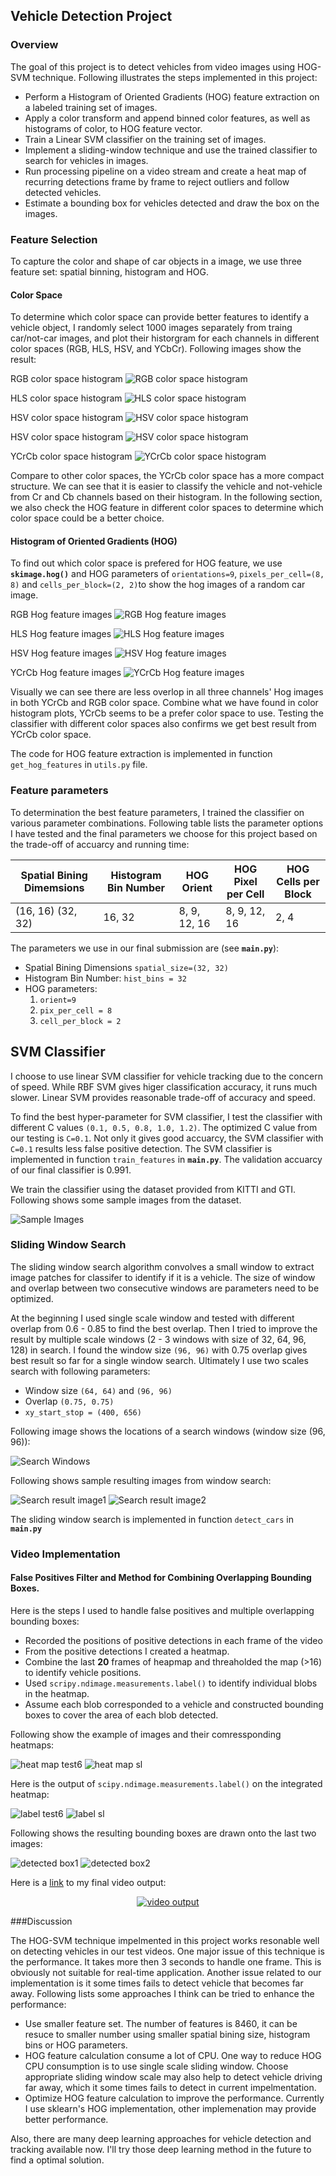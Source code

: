## Vehicle Detection Project

### Overview

The goal of this project is to detect vehicles from video images using HOG-SVM technique. Following illustrates the steps implemented in this project:

* Perform a Histogram of Oriented Gradients (HOG) feature extraction on a labeled training set of images. 
* Apply a color transform and append binned color features, as well as histograms of color, to HOG feature vector. 
* Train a Linear SVM classifier on the training set of images.
* Implement a sliding-window technique and use the trained classifier to search for vehicles in images.
* Run processing pipeline on a video stream and create a heat map of recurring detections frame by frame to reject outliers and follow detected vehicles.
* Estimate a bounding box for vehicles detected and draw the box on the images.

### Feature Selection

To capture the color and shape of car objects in a image, we use three feature set: spatial binning, histogram and HOG.

#### **Color Space**

To determine which color space can provide better features to identify a vehicle object, I randomly select 1000 images separately from traing car/not-car images, and plot their historgram for each channels in different color spaces (RGB, HLS, HSV, and YCbCr). Following images show the result:

RGB color space histogram
![RGB color space histogram](output_images/hist_rgb.png)

HLS color space histogram
![HLS color space histogram](output_images/hist_hls.png)

HSV color space histogram
![HSV color space histogram](output_images/hist_hsv.png)

HSV color space histogram
![HSV color space histogram](output_images/hist_hsv.png)

YCrCb color space histogram
![YCrCb color space histogram](output_images/hist_ycrcb.png)

Compare to other color spaces, the YCrCb color space has a more compact structure. We can see that it is easier to classify the vehicle and not-vehicle from Cr and Cb channels based on their histogram. In the following section, we also check the HOG feature in different color spaces to determine which color space could be a better choice.

#### **Histogram of Oriented Gradients (HOG)**

To find out which color space is prefered for HOG feature, we use **`skimage.hog()`** and HOG parameters of `orientations=9`, `pixels_per_cell=(8, 8)` and `cells_per_block=(2, 2)`to show the hog images of a random car image.

RGB Hog feature images
![RGB Hog feature images](output_images/hog_images_rgb.png)

HLS Hog feature images
![HLS Hog feature images](output_images/hog_images_hls.png)

HSV Hog feature images
![HSV Hog feature images](output_images/hog_images_hsv.png)

YCrCb Hog feature images
![YCrCb Hog feature images](output_images/hog_images_ycrcb.png)

Visually we can see there are less overlop in all three channels' Hog images in both YCrCb and RGB color space. Combine what we have found in color histogram plots, YCrCb seems to be a prefer color space to use. Testing the classifier with different color spaces also confirms we get best result from YCrCb color space.

The code for HOG feature extraction is implemented in function `get_hog_features` in `utils.py` file.

### Feature parameters

To determination the best feature parameters, I trained the classifier on various parameter combinations. Following table lists the parameter options I have tested and the final parameters we choose for this project based on the trade-off of accuarcy and running time:

Spatial Bining Dimemsions | Histogram Bin Number | HOG Orient | HOG Pixel per Cell | HOG Cells per Block
--------------------------| -------------------- | ---------- | ------------------ | ------------------- 
(16, 16) (32, 32) | 16, 32 | 8, 9, 12, 16 | 8, 9, 12, 16 | 2, 4 

The parameters we use in our final submission are (see **`main.py`**):

* Spatial Bining Dimensions `spatial_size=(32, 32)`
* Histogram Bin Number: `hist_bins = 32`
* HOG parameters:
	1. `orient=9`
	2. `pix_per_cell = 8`
	3. `cell_per_block = 2`
	

## SVM Classifier

I choose to use linear SVM classifier for vehicle tracking due to the concern of speed. While RBF SVM gives higer classification accuracy, it runs much slower. Linear SVM provides reasonable trade-off of accuracy and speed.

To find the best hyper-parameter for SVM classifier, I test the classifier with different C values `(0.1, 0.5, 0.8, 1.0, 1.2)`. The optimized C value from our testing is `C=0.1`. Not only it gives good accuarcy, the SVM classifier with `C=0.1` results less false positive detection. The SVM classifier is implemented in function `train_features` in **`main.py`**. The validation accuarcy of our final classifier is 0.991.

We train the classifier using the dataset provided from KITTI and GTI. Following shows some sample images from the dataset.

![Sample Images](output_images/car_notcar_images.png)


### Sliding Window Search

The sliding window search algorithm convolves a small window to extract image patches for classifer to identify if it is a vehicle. The size of window and overlap between two consecutive windows are parameters need to be optimized.

At the beginning I used single scale window and tested with different overlap from 0.6 - 0.85 to find the best overlap. Then I tried to improve the result by multiple scale windows (2 - 3 windows with size of 32, 64, 96, 128) in search. I found the window size `(96, 96)` with 0.75 overlap gives best result so far for a single window search. Ultimately  I use two scales search with following parameters:

* Window size `(64, 64)` and `(96, 96)`
* Overlap `(0.75, 0.75)`
* `xy_start_stop = (400, 656)`

Following image shows the locations of a search windows (window size (96, 96)):

![Search Windows](output_images/sliding_win.png)

Following shows sample resulting images from window search:

![Search result image1](output_images/test6_win.png)
![Search result image2](output_images/sl2_image_wins.png)

The sliding window search is implemented in function `detect_cars` in **`main.py`**

### Video Implementation

#### False Positives Filter and Method for Combining Overlapping Bounding Boxes.

Here is the steps I used to handle false positives and multiple overlapping bounding boxes:

* Recorded the positions of positive detections in each frame of the video
* From the positive detections I created a heatmap.
* Combine the last **20** frames of heapmap and threaholded the map (>16) to identify vehicle positions.
* Used `scripy.ndimage.measurements.label()` to identify individual blobs in the heatmap.
* Assume each blob corresponded to a vehicle and constructed bounding boxes to cover the area of each blob detected.

Following show the example of images and their comressponding heatmaps:

![heat map test6](output_images/test6_heat.png)
![heat map sl](output_images/sl2_image_heat.png)

Here is the output of `scipy.ndimage.measurements.label()` on the integrated heatmap:

![label test6](output_images/test6_labelbox.png)
![label sl](output_images/sl2_image_labelbox.png)

Following shows the resulting bounding boxes are drawn onto the last two images:

![detected box1](output_images/test6_cars.png)
![detected box2](output_images/sl2_cars.png)


Here is a [link](https://youtu.be/VwN4QoCyFlQ) to my final video output:

<p align="center">
    <a href="https://www.youtube.com/watch?v=VwN4QoCyFlQ">
        <img src="https://img.youtube.com/vi/VwN4QoCyFlQ/0.jpg" alt="video output">
    </a>
</p>


###Discussion

The HOG-SVM technique impelmented in this project works resonable well on detecting vehicles in our test videos. One major issue of this technique is the performance. It takes more then 3 seconds to handle one frame. This is obviously not suitable for real-time application. Another issue related to our implementation is it some times fails to detect vehicle that becomes far away. Following lists some approaches I think can be tried to enhance the performance:

* Use smaller feature set. The number of features is 8460, it can be resuce to smaller number using smaller spatial bining size, histogram bins or HOG parameters.
* HOG feature calculation consume a lot of CPU. One way to reduce HOG CPU consumption is to use single scale sliding window. Choose appropriate sliding window scale may also help to detect vehicle driving far away, which it some times fails to detect in current impelmentation.
* Optimize HOG feature calculation to improve the performance. Currently I use sklearn's HOG implementation, other implemenation may provide better performance.

Also, there are many deep learning approaches for vehicle detection and tracking available now. I'll try those deep learning method in the future to find a optimal solution.



